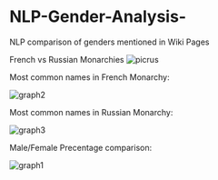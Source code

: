 # NLP-Gender-Analysis-
NLP comparison of genders mentioned in Wiki Pages

French vs Russian Monarchies
![picrus](https://github.com/efipaka/NLP-Gender-Analysis-/blob/main/nobility_rus.jpeg)

Most common names in French Monarchy:

![graph2](https://github.com/efipaka/NLP-Gender-Analysis-/blob/main/french_monarchy.png)

Most common names in Russian Monarchy:

![graph3](https://github.com/efipaka/NLP-Gender-Analysis-/blob/main/russian_monarchy.png)

Male/Female Precentage comparison:

![graph1](https://github.com/efipaka/NLP-Gender-Analysis-/blob/main/comparison_genders_monarchy.png)
